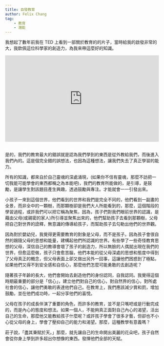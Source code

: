 ```yaml
---
title: 自發教育
author: Felix Chang
tag:
    - 教育
    - 潛能
---
```


我想起了數年前我在 TED 上看到一部關於教育的的片子，當時給我的啟發非常的大，我欽佩這位科學家的創造力，為我來帶這麼好的知識。

<div style="max-width:854px"><div style="position:relative;height:0;padding-bottom:56.25%"><iframe src="https://embed.ted.com/talks/lang/zh-tw/sugata_mitra_build_a_school_in_the_cloud" width="854" height="480" style="position:absolute;left:0;top:0;width:100%;height:100%" frameborder="0" scrolling="no" allowfullscreen></iframe></div></div>
<br />

是的，我們的教育最大的錯誤就是認為我們學到的東西是從外教給我們，而後進入我們內的。這是個完全錯的誤想法，也因為這種想法，讓我們失去了真正學習的能力。

所有的知識，都來自於自己靈魂的深處涌現，(如果你不信有靈魂，那麼不訪把一切我能可能學會的東西都稱之為本能吧)，我們的教育所能做的，是引導，是鼓勵，是讓學生對該題目產生興趣，透過鼓勵與專注。才能就會一一引發出來。

小孩子一來到這個世界，他們看到的世界和我們是完全不同的，他們看到一副畫的全景，而非全中的一顆樹，而那顆樹卻是我們大人所能看到的，那麼，這個階段的學習過程，或許我們可以把它稱為聚焦，因為，孩子們對我們眼前世界的認識，是藉由父母(或親密的家人)所引導並聚焦出來的，他們幫助孩子去看到那顆樹，父母把自己對世界的詮釋，無意識的傳導給孩子，而幫助孩子去勾勒出他們的世界觀。

因為對於嬰幼兒，我覺得更需要教育的對象是父母，而不是孩子。因為孩子會很自然的跟隨父母的思想和能量，建構起他們所認識的世界。有些學了一些奇怪教育思想的父母，深信自己的教導會壞了孩子的創造力，所以無臉的人偶就出現在我們的世界，但愈這麼做，孩子只會愈苦腦，他們本能的從父母深處的思想和態度中得到了父母真正的概念，但父母表面上卻又做出另外一回事，這讓他們困惑到了極點，如果他們又得不到安全感和自信心，那麼他們怎麼可能勇敢的去創造呢？

隨著孩子年齡的長大，他們會開始去創造他們的身份認同，自我認同。我覺得這個時期最重要的部分是「信心」，建立他們對自己的信心，對自然界的信心，對所處社會的信心，讓他們勇敢的表達他們自己。在教育上，我們應該減少賞和罰，增加鼓勵，並在他們成功時，一起分享他們的喜悅。

父母在孩子的成長伴演了重要的角色，而許多的教育，並不是只嘴吧或是行動完成的，而是內心的態度和想法。如果一個人，不能夠真正面對自己內心的渴望，活出自己的生命，那麼他又能教給孩子什麼呢？或許孩子學會了很多才藝，但卻也不小心從父母的身上，學會了壓抑自己的能力和渴望。那麼，這種教學有意義嗎？

莊子說，「盡其秉賦於天。」那麼，就先讓自己的生命開出美麗的花朵吧，孩子自然會從你身上學到許多超出你想像的東西。發揮他們全部的天賦。
